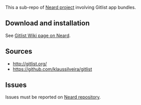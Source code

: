 This a sub-repo of [Neard project](https://github.com/crazy-max/neard) involving Gitlist app bundles.

## Download and installation

See [Gitlist Wiki page on Neard](https://github.com/crazy-max/neard/wiki/appGitlist).

## Sources

* http://gitlist.org/
* https://github.com/klaussilveira/gitlist

## Issues

Issues must be reported on [Neard repository](https://github.com/crazy-max/neard/issues).
